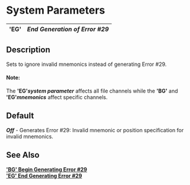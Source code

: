# System Parameters

**'EG'** |  **_End Generation of Error #29_**  
---|---  
  
##  Description

Sets to ignore invalid mnemonics instead of generating Error #29.

#### **Note:**  
The **'EG'_system parameter_** affects all file channels while the **'BG'** and **'EG'_mnemonics_** affect specific channels.

##  Default

**_Off_** \- Generates Error #29: Invalid mnemonic or position specification for invalid mnemonics.

##  See Also

**['BG' Begin Generating Error #29](../mnemonics/bg.md)**  
**['EG' End Generating Error #29](../mnemonics/eg.md)**
